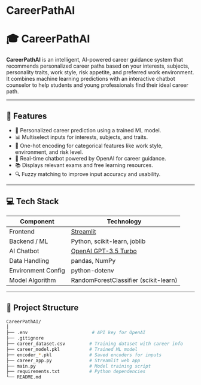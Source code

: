 # CareerPathAI

# 🎓 CareerPathAI

**CareerPathAI** is an intelligent, AI-powered career guidance system that recommends personalized career paths based on your interests, subjects, personality traits, work style, risk appetite, and preferred work environment. It combines machine learning predictions with an interactive chatbot counselor to help students and young professionals find their ideal career path.

---

## 🧠 Features

- 🎯 Personalized career prediction using a trained ML model.
- 📊 Multiselect inputs for interests, subjects, and traits.
- 🧬 One-hot encoding for categorical features like work style, environment, and risk level.
- 🤖 Real-time chatbot powered by OpenAI for career guidance.
- 📚 Displays relevant exams and free learning resources.
- 🔍 Fuzzy matching to improve input accuracy and usability.

---

## 💻 Tech Stack

| **Component**      | **Technology**              |
|--------------------|-----------------------------|
| Frontend           | [Streamlit](https://streamlit.io) |
| Backend / ML       | Python, scikit-learn, joblib |
| AI Chatbot         | [OpenAI GPT-3.5 Turbo](https://platform.openai.com) |
| Data Handling      | pandas, NumPy               |
| Environment Config | python-dotenv               |
| Model Algorithm    | RandomForestClassifier (scikit-learn) |


---

## 📁 Project Structure

```bash
CareerPathAI/
│
├── .env                        # API key for OpenAI
├── .gitignore
├── career_dataset.csv         # Training dataset with career info
├── career_model.pkl           # Trained ML model
├── encoder_*.pkl              # Saved encoders for inputs
├── career_app.py              # Streamlit web app
├── main.py                    # Model training script
├── requirements.txt           # Python dependencies
└── README.md
